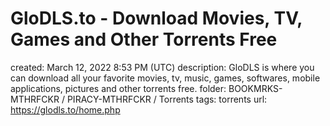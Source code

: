 # GloDLS.to - Download Movies, TV, Games and Other Torrents Free

created: March 12, 2022 8:53 PM (UTC)
description: GloDLS is where you can download all your favorite movies, tv, music, games, softwares, mobile applications, pictures and other torrents free.
folder: BOOKMRKS-MTHRFCKR / PIRACY-MTHRFCKR / Torrents
tags: torrents
url: https://glodls.to/home.php